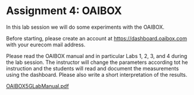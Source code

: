 # Assignment 4: OAIBOX

In this lab session we will do some experiments with the OAIBOX.

Before starting, please create an account at https://dashboard.oaibox.com with your eurecom mail address.

Please read the OAIBOX manual and in particular Labs 1, 2, 3, and 4 during the lab session. The instructor will change the parameters according tot he instruction and the students will read and document the measurements using the dashboard. Please also write a short interpretation of the results.

[OAIBOX5GLabManual.pdf](OAIBOX5GLabManual.pdf)
